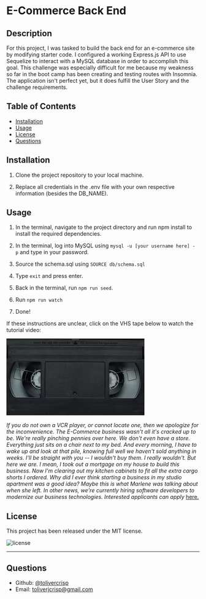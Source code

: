 # E-Commerce Back End

## Description

For this project, I was tasked to build the back end for an e-commerce site by modifying starter code. I configured a working Express.js API to use Sequelize to interact with a MySQL database in order to accomplish this goal. This challenge was especially difficult for me because my weakness so far in the boot camp has been creating and testing routes with Insomnia. The application isn't perfect yet, but it does fulfill the User Story and the 
challenge requirements.

## Table of Contents
  - [Installation](#installation)
  - [Usage](#usage)
  - [License](#license)
  - [Questions](#questions)
 

## Installation

1. Clone the project repository to your local machine.

2. Replace all credentials in the .env file with your own respective information (besides the DB_NAME).


## Usage

1. In the terminal, navigate to the project directory and run npm install to install the required dependencies.

2. In the terminal, log into MySQL using `mysql -u [your username here] - p` and type in your password.

3. Source the schema.sql using `SOURCE db/schema.sql`

4. Type `exit` and press enter.

5. Back in the terminal, run `npm run seed`.

6. Run `npm run watch`

7. Done!

If these instructions are unclear, click on the VHS tape below to watch the tutorial video:

[![Video:](./assets/vhs.jpg)](https://drive.google.com/file/d/1RFWsBxji_RYM67l6TK_TkqnFiuWpSFaN/view?usp=sharing)

*If you do not own a VCR player, or cannot locate one, then we apologize for the inconvenience.*
*The E-Commerce business wasn't all it's cracked up to be.* 
*We're really pinching pennies over here. We don't even have a store. Everything just sits on a chair next to my bed. And every morning, I have to wake up and look at that pile, knowing full well we haven't sold anything in weeks.  I'll be straight with you -- I wouldn't buy them. I  really wouldn't. But here we are. I mean, I took out a mortgage on my house to build this business. Now I'm clearing out my kitchen cabinets to fit all the extra cargo shorts I ordered. Why did I ever think starting a business in my studio apartment was a good idea? Maybe this is what Marlene was talking about when she left.*
*In other news, we're currently hiring software developers to modernize our business technologies.*
*Interested applicants can apply* [here.](https://www.youtube.com/watch?v=dQw4w9WgXcQ)


## License

This project has been released under the MIT license. 

![license](https://img.shields.io/static/v1?label=License&message=MIT&color=blue)

---

## Questions

  - Github: [@tolivercrisp](https://github.com/tolivercrisp)
  - Email: [toliverjcrisp@gmail.com](mailto:toliverjcrisp@gmail.com)